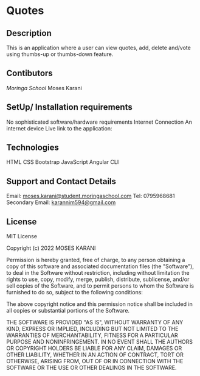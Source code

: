# Quotes
## Description
This is an application where a user can view quotes, add, delete and/vote using thumbs-up or thumbs-down feature.

## Contibutors
*Moringa School* Moses Karani

## SetUp/ Installation requirements
No sophisticated software/hardware requirements
Internet Connection
An internet device
Live link to the application:

## Technologies
HTML
CSS
Bootstrap
JavaScript
Angular CLI


## Support and Contact Details
Email: moses.karani@student.moringaschool.com
Tel: 0795968681
Secondary Email: karannim594@gmail.com

## License
MIT License

Copyright (c) 2022 MOSES KARANI

Permission is hereby granted, free of charge, to any person obtaining a copy
of this software and associated documentation files (the "Software"), to deal
in the Software without restriction, including without limitation the rights
to use, copy, modify, merge, publish, distribute, sublicense, and/or sell
copies of the Software, and to permit persons to whom the Software is
furnished to do so, subject to the following conditions:

The above copyright notice and this permission notice shall be included in all
copies or substantial portions of the Software.

THE SOFTWARE IS PROVIDED "AS IS", WITHOUT WARRANTY OF ANY KIND, EXPRESS OR
IMPLIED, INCLUDING BUT NOT LIMITED TO THE WARRANTIES OF MERCHANTABILITY,
FITNESS FOR A PARTICULAR PURPOSE AND NONINFRINGEMENT. IN NO EVENT SHALL THE
AUTHORS OR COPYRIGHT HOLDERS BE LIABLE FOR ANY CLAIM, DAMAGES OR OTHER
LIABILITY, WHETHER IN AN ACTION OF CONTRACT, TORT OR OTHERWISE, ARISING FROM,
OUT OF OR IN CONNECTION WITH THE SOFTWARE OR THE USE OR OTHER DEALINGS IN THE
SOFTWARE.
